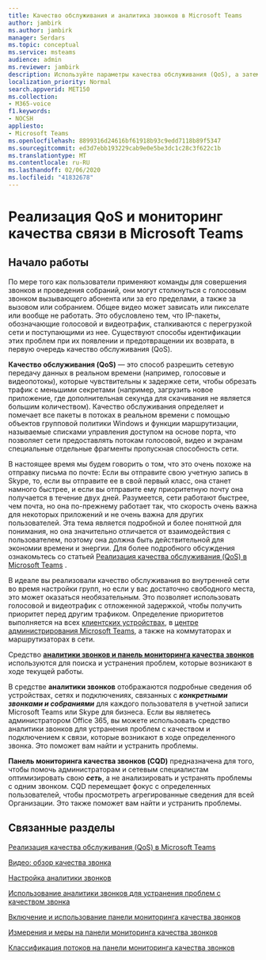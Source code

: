 ```yaml
---
title: Качество обслуживания и аналитика звонков в Microsoft Teams
author: jambirk
ms.author: jambirk
manager: Serdars
ms.topic: conceptual
ms.service: msteams
audience: admin
ms.reviewer: jambirk
description: Используйте параметры качества обслуживания (QoS), а затем — панель мониторинга качества службы аналитики и звонков в Microsoft Teams.
localization_priority: Normal
search.appverid: MET150
ms.collection:
- M365-voice
f1.keywords:
- NOCSH
appliesto:
- Microsoft Teams
ms.openlocfilehash: 8899316d24616bf61918b93c9edd7118b89f5347
ms.sourcegitcommit: ed3d7ebb193229cab9e0e5be3dc1c28c3f622c1b
ms.translationtype: MT
ms.contentlocale: ru-RU
ms.lasthandoff: 02/06/2020
ms.locfileid: "41832678"
---
```

# <a name="implement-qos-and-monitor-call-quality-in-microsoft-teams"></a>Реализация QoS и мониторинг качества связи в Microsoft Teams

## <a name="get-started"></a>Начало работы

По мере того как пользователи применяют команды для совершения звонков и проведения собраний, они могут столкнуться с голосовым звонком вызывающего абонента или за его пределами, а также за вызовом или собранием. Общее видео может зависать или пикселате или вообще не работать. Это обусловлено тем, что IP-пакеты, обозначающие голосовой и видеотрафик, сталкиваются с перегрузкой сети и поступающими из нее. Существуют способы идентификации этих проблем при их появлении и предотвращении их возврата, в первую очередь качество обслуживания (QoS).

**Качество обслуживания (QoS)** — это способ разрешить сетевую передачу данных в реальном времени (например, голосовые и видеопотокы), которые чувствительны к задержке сети, чтобы обрезать трафик с меньшими секретами (например, загрузить новое приложение, где дополнительная секунда для скачивания не является большим количеством). Качество обслуживания определяет и помечает все пакеты в потоках в реальном времени с помощью объектов групповой политики Windows и функции маршрутизации, называемые списками управления доступом на основе порта, что позволяет сети предоставлять потокам голосовой, видео и экранам специальные отдельные фрагменты пропускная способность сети.

 В настоящее время мы будем говорить о том, что это очень похоже на отправку письма по почте: Если вы отправите свою учетную запись в Skype, то, если вы отправите ее в свой первый класс, она станет намного быстрее, и если вы отправите ему приоритетную почту она получается в течение двух дней. Разумеется, сети работают быстрее, чем почта, но она по-прежнему работает так, что скорость очень важна для некоторых приложений и не очень важна для других пользователей. Эта тема является подробной и более понятной для понимания, но она значительно отличается от взаимодействия с пользователем, поэтому она должна быть действительной для экономии времени и энергии. Для более подробного обсуждения ознакомьтесь со статьей [Реализация качества обслуживания (QoS) в Microsoft Teams](QoS-in-Teams.md) .

В идеале вы реализовали качество обслуживания во внутренней сети во время настройки групп, но если у вас достаточно свободного места, это может оказаться необязательным. Это позволяет использовать голосовой и видеотрафик с отложенной задержкой, чтобы получить приоритет перед другим трафиком. Определение приоритетов выполняется на всех [клиентских устройствах](QoS-in-Teams-clients.md), в [центре администрирования Microsoft Teams](meeting-settings-in-teams.md#set-how-you-want-to-handle-real-time-media-traffic-for-teams-meetings), а также на коммутаторах и маршрутизаторах в сети.

Средство [**аналитики звонков и панель мониторинга качества звонков**](difference-between-call-analytics-and-call-quality-dashboard.md) используются для поиска и устранения проблем, которые возникают в ходе текущей работы.  

В средстве **аналитики звонков** отображаются подробные сведения об устройствах, сетях и подключениях, связанных с ***конкретными звонками и собраниями*** для каждого пользователя в учетной записи Microsoft Teams или Skype для бизнеса. Если вы являетесь администратором Office 365, вы можете использовать средство аналитики звонков для устранения проблем с качеством и подключением к связи, которые возникают в ходе определенного звонка. Это поможет вам найти и устранить проблемы.

**Панель мониторинга качества звонков (CQD)** предназначена для того, чтобы помочь администраторам и сетевым специалистам оптимизировать свою ***сеть***, а не анализировать и устранять проблемы с одним звонком. CQD перемещает фокус с определенных пользователей, чтобы просмотреть агрегированные сведения для всей Организации. Это также поможет вам найти и устранить проблемы.

## <a name="related-topics"></a>Связанные разделы

[Реализация качества обслуживания (QoS) в Microsoft Teams](QoS-in-Teams.md)

[Видео: обзор качества звонка](https://aka.ms/teams-quality)

[Настройка аналитики звонков](set-up-call-analytics.md)

[Использование аналитики звонков для устранения проблем с качеством звонка](use-call-analytics-to-troubleshoot-poor-call-quality.md)

[Включение и использование панели мониторинга качества звонков](turning-on-and-using-call-quality-dashboard.md)

[Измерения и меры на панели мониторинга качества звонков](dimensions-and-measures-available-in-call-quality-dashboard.md)

[Классификация потоков на панели мониторинга качества звонков](stream-classification-in-call-quality-dashboard.md)